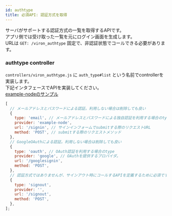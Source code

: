 ```yaml
---
id: authtype
title: 必須API: 認証方式を取得
---
```


サーバがサポートする認証方式の一覧を取得するAPIです。  
アプリ側では受け取った一覧を元にログイン画面を生成します。  
URLは `GET: /viron_authtype` 固定で、非認証状態でコールできる必要があります。  

### authtype controller

`controllers/viron_authtype.js` に `auth_type#list` という名前でcontrollerを実装します。  
下記インタフェースでAPIを実装してください。  
[example-nodeのサンプル](https://github.com/cam-inc/viron/blob/develop/example-node/controllers/viron_authtype.js)

```javascript
[
  // メールアドレスとパスワードによる認証。利用しない場合は削除しても良い
  {
    type: 'email', // メールアドレスとパスワードによる独自認証を利用する場合のtype
    provider: 'example-node',
    url: '/signin', // サインインフォームでsubmitする際のリクエストURL
    method: 'POST', // submitする際のリクエストメソッド
  },
  // GoogleOAuthによる認証。利用しない場合は削除しても良い
  {
    type: 'oauth', // OAuth認証を利用する場合のtype
    provider: 'google', // OAuthを提供するプロバイダ。
    url: '/googlesignin',
    method: 'POST',
  },
  // 認証方式ではありませんが、サインアウト時にコールするAPIを定義するために必須です。
  {
    type: 'signout',
    provider: '',
    url: '/signout',
    method: 'POST',
  },
];
```
